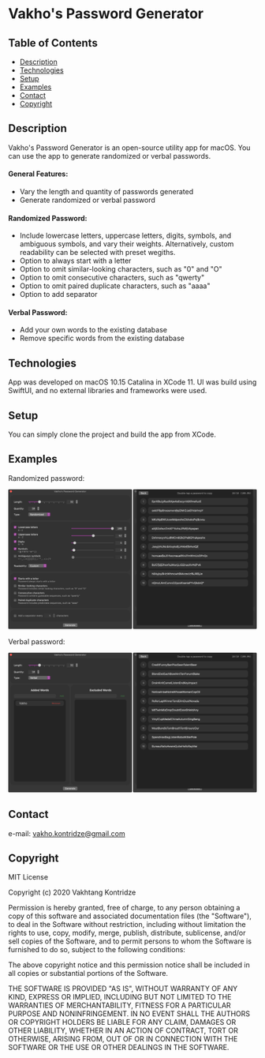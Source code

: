 # Vakho's Password Generator

## Table of Contents
- [Description](#description)
- [Technologies](#technologies)
- [Setup](#setup)
- [Examples](#examples)
- [Contact](#contact)
- [Copyright](#copyright)

## Description
Vakho's Password Generator is an open-source utility app for macOS. You can use the app to generate randomized or verbal passwords.

#### General Features:
- Vary the length and quantity of passwords generated
- Generate randomized or verbal password

#### Randomized Password:
- Include lowercase letters, uppercase letters, digits, symbols, and ambiguous symbols, and vary their weights. Alternatively, custom readability can be selected with preset wegiths.
- Option to always start with a letter
- Option to omit similar-looking characters, such as "0" and "O"
- Option to omit consecutive characters, such as "qwerty"
- Option to omit paired duplicate characters, such as "aaaa"
- Option to add separator

#### Verbal Password:
- Add your own words to the existing database
- Remove specific words from the existing database

## Technologies
App was developed on macOS 10.15 Catalina in XCode 11. UI was build using SwiftUI, and no external libraries and frameworks were used.

## Setup
You can simply clone the project and build the app from XCode.

## Examples
Randomized password:

![Randomized](./Demo/Randomized.jpg)

Verbal password:

![Verbal](./Demo/Verbal.jpg)

## Contact
e-mail: [vakho.kontridze@gmail.com](mailto:vakho.kontridze@gmail.com)

## Copyright
MIT License

Copyright (c) 2020 Vakhtang Kontridze

Permission is hereby granted, free of charge, to any person obtaining a copy
of this software and associated documentation files (the "Software"), to deal
in the Software without restriction, including without limitation the rights
to use, copy, modify, merge, publish, distribute, sublicense, and/or sell
copies of the Software, and to permit persons to whom the Software is
furnished to do so, subject to the following conditions:

The above copyright notice and this permission notice shall be included in all
copies or substantial portions of the Software.

THE SOFTWARE IS PROVIDED "AS IS", WITHOUT WARRANTY OF ANY KIND, EXPRESS OR
IMPLIED, INCLUDING BUT NOT LIMITED TO THE WARRANTIES OF MERCHANTABILITY,
FITNESS FOR A PARTICULAR PURPOSE AND NONINFRINGEMENT. IN NO EVENT SHALL THE
AUTHORS OR COPYRIGHT HOLDERS BE LIABLE FOR ANY CLAIM, DAMAGES OR OTHER
LIABILITY, WHETHER IN AN ACTION OF CONTRACT, TORT OR OTHERWISE, ARISING FROM,
OUT OF OR IN CONNECTION WITH THE SOFTWARE OR THE USE OR OTHER DEALINGS IN THE
SOFTWARE.
